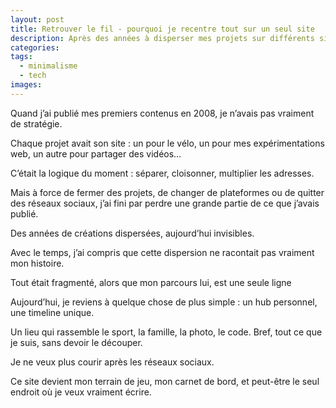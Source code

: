 ```yaml
---
layout: post
title: Retrouver le fil - pourquoi je recentre tout sur un seul site
description: Après des années à disperser mes projets sur différents sites et réseaux, j’ai choisi de tout recentrer sur une timeline unique. Un hub personnel pour ne plus perdre mes créations et raconter mon histoire dans un seul lieu.
categories:
tags:
  - minimalisme
  - tech
images:
---
```

Quand j’ai publié mes premiers contenus en 2008, je n’avais pas vraiment de stratégie.

Chaque projet avait son site : un pour le vélo, un pour mes expérimentations web, un autre pour partager des vidéos…

C’était la logique du moment : 
séparer, cloisonner, multiplier les adresses.

Mais à force de fermer des projets, de changer de plateformes ou de quitter des réseaux sociaux, j’ai fini par perdre une grande partie de ce que j’avais publié.

Des années de créations dispersées, aujourd’hui invisibles.

Avec le temps, j’ai compris que cette dispersion ne racontait pas vraiment mon histoire.

Tout était fragmenté, alors que mon parcours lui, est une seule ligne

Aujourd’hui, je reviens à quelque chose de plus simple : un hub personnel, une timeline unique.

Un lieu qui rassemble le sport, la famille, la photo, le code. Bref, tout ce que je suis, sans devoir le découper.

Je ne veux plus courir après les réseaux sociaux.

Ce site devient mon terrain de jeu, mon carnet de bord, et peut-être le seul endroit où je veux vraiment écrire.